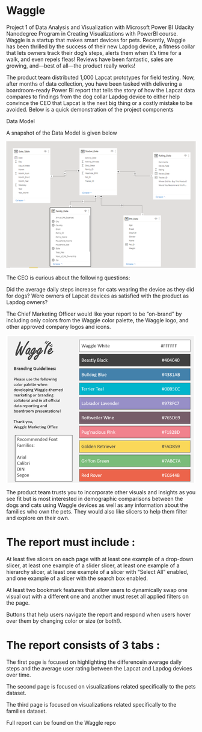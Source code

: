 # Waggle



Project 1 of Data Analysis and Visualization with Microsoft Power BI Udacity Nanodegree Program in Creating Visualizations with PowerBI course.
Waggle is a startup that makes smart devices for pets. Recently, Waggle has been thrilled by the success of their new Lapdog device, a fitness collar that lets owners track their dog’s steps, alerts them when it’s time for a walk, and even repels fleas! Reviews have been fantastic, sales are growing, and—best of all—the product really works!

The product team distributed 1,000 Lapcat prototypes for field testing. Now, after months of data collection, you have been tasked with delivering a boardroom-ready Power BI report that tells the story of how the Lapcat data compares to findings from the dog collar Lapdog device to either help convince the CEO that Lapcat is the next big thing or a costly mistake to be avoided.
Below is a quick demonstration of the project components

Data Model

A snapshot of the Data Model is given below 

![picture1](./pictures/Data%20Model.png)

The CEO is curious about the following questions:

Did the average daily steps increase for cats wearing the device as they did for dogs?
Were owners of Lapcat devices as satisfied with the product as Lapdog owners?

The Chief Marketing Officer would like your report to be “on-brand” by including only colors from the Waggle color palette, the Waggle logo, and other approved company logos and icons.

![picture1](./pictures/Branding%20Waggle%20Guidelines.png)

The product team trusts you to incorporate other visuals and insights as you see fit but is most interested in demographic comparisons between the dogs and cats using Waggle devices as well as any information about the families who own the pets. They would also like slicers to help them filter and explore on their own.

# The report must include :

At least five slicers on each page with at least one example of a drop-down slicer, at least one example of a slider slicer, at least one example of a hierarchy slicer, at least one example of a slicer with “Select All” enabled, and one example of a slicer with the search box enabled.

At least two bookmark features that allow users to dynamically swap one visual out with a different one and another must reset all applied filters on the page.

Buttons that help users navigate the report and respond when users hover over them by changing color or size (or both!).

# The report consists of 3 tabs :

The first page is focused on highlighting the differencein average daily steps and the average user rating between the Lapcat and Lapdog devices over time.

The second page is focused on visualizations related specifically to the pets dataset.

The third page is focused on visualizations related specifically to the families dataset.

Full report can be found on the Waggle repo
